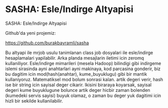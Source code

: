 # SASHA: Esle/Indirge Altyapisi


SASHA: Esle/Indirge Altyapisi




Github'da yeni projemiz:

https://github.com/burakbayramli/sasha 

Bu altyapi ile mrjob usulu tanimlanan class job dosyalari ile esle/indirge hesaplamalari yapilabilir. Arka planda mesajlarin iletimi icin zeromq kullaniliyor. Esle/indirge mimarileri (mesela Hadoop) bilindigi gibi indirgeme islemi sirasinda ayni anahtarlari ayni makinaya, kod parcasina gonderir, biz bu dagitim icin mod(hash(anahtar), kume_buyuklugu) gibi bir mantik kullaniyoruz. Matematiksel mod bolum sonrasi kalan. artik degeri verir, hash ise bir string icin sayisal deger cikarir. Ikisini biraraya koyarsak, sayisal degeri kume buyuklugune bolunce artik deger hicbir zaman bolenden (kumedeki servis sayisi) buyuk olamaz, o zaman bu deger yuk dagitimi icin hizli bir sekilde kullanilabilir. 






